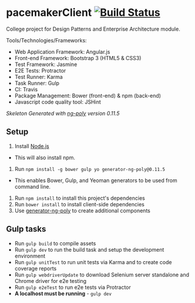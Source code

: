 # pacemakerClient [![Build Status](https://travis-ci.org/agagancarczyk/pacemaker-angular-client.svg?branch=master)](https://travis-ci.org/agagancarczyk/pacemaker-angular-client)

College project for Design Patterns and Enterprise Architecture module.

Tools/Technologies/Frameworks:
* Web Application Framework: Angular.js
* Front-end Framework: Bootstrap 3 (HTML5 & CSS3)
* Test Framework: Jasmine
* E2E Tests: Protractor
* Test Runner: Karma
* Task Runner: Gulp
* CI: Travis
* Package Management: Bower (front-end) & npm (back-end)
* Javascript code quality tool: JSHint

*Skeleton Generated with [ng-poly](https://github.com/dustinspecker/generator-ng-poly/tree/v0.11.5) version 0.11.5*

## Setup
1. Install [Node.js](http://nodejs.org/)
 - This will also install npm.
1. Run `npm install -g bower gulp yo generator-ng-poly@0.11.5`
 - This enables Bower, Gulp, and Yeoman generators to be used from command line.
1. Run `npm install` to install this project's dependencies
1. Run `bower install` to install client-side dependencies
1. Use [generator-ng-poly](https://github.com/dustinspecker/generator-ng-poly) to create additional components

## Gulp tasks
- Run `gulp build` to compile assets
- Run `gulp dev` to run the build task and setup the development environment
- Run `gulp unitTest` to run unit tests via Karma and to create code coverage reports
- Run `gulp webdriverUpdate` to download Selenium server standalone and Chrome driver for e2e testing
- Run `gulp e2eTest` to run e2e tests via Protractor
 - **A localhost must be running** - `gulp dev`
